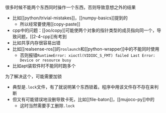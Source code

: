 很多时候不能两个东西同时操作一个东西，否则导致意想之外的结果
- 比如[[python/trivial-mistakes]]，[[numpy-basics]]提到的
  - 所以经常要使用[[copy-paste]]
- cpp中的问题：[[oo/copy]]可能使两个对象的指针类型的成员指向同一个，导致问题，[[2-4-cpp]]有考到
- 比如共享内存很容易出错
- 比如[[realsense-ros]]的`roslaunch`和[[python-wrapper]]中的不能同时使用
    - 否则报错`RuntimeError: xioctl(VIDIOC_S_FMT) failed Last Error: Device or resource busy`
- 比如apt装软件时不能同时跑多个

为了解决这个，可能需要加锁
- 典型是`.lock`文件，有了就说明某个东西锁着。程序中用该文件存不存在来判断
- 但又有可能错误地没删导致卡死，比如[[file-baton]]，[[mujoco-py]]中的
    - 这时当然需要手工删除`.lock`